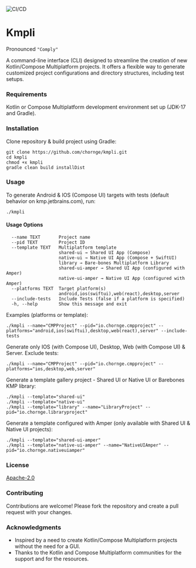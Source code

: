 ![CI/CD](https://github.com/chornge/kmpli/actions/workflows/build.yml/badge.svg?branch=main)

# Kmpli

Pronounced `"Comply"`

A command-line interface (CLI) designed to streamline the creation of new Kotlin/Compose Multiplatform
projects. It offers a flexible way to generate customized project configurations and directory structures, including
test setups.

### Requirements

Kotlin or Compose Multiplatform development environment set up (JDK-17 and Gradle).

### Installation

Clone repository & build project using Gradle:

```
git clone https://github.com/chornge/kmpli.git
cd kmpli
chmod +x kmpli
gradle clean build installDist
```

### Usage

To generate Android & IOS (Compose UI) targets with tests (default behavior on kmp.jetbrains.com), run:

```
./kmpli
```

#### Usage Options

```
  --name TEXT       Project name
  --pid TEXT        Project ID
  --template TEXT   Multiplatform template
                    shared-ui → Shared UI App (Compose)
                    native-ui → Native UI App (Compose + SwiftUI) 
                    library → Bare-bones Multiplatform Library
                    shared-ui-amper → Shared UI App (configured with Amper)
                    native-ui-amper → Native UI App (configured with Amper)
  --platforms TEXT  Target platform(s)
                    android,ios(swiftui),web(react),desktop,server
  --include-tests   Include Tests (false if a platform is specified)
  -h, --help        Show this message and exit
```

Examples (platforms or template):

```
./kmpli --name="CMPProject" --pid="io.chornge.cmpproject" --platforms="android,ios(swiftui),desktop,web(react),server" --include-tests
```

Generate only IOS (with Compose UI), Desktop, Web (with Compose UI) & Server. Exclude tests:

```
./kmpli --name="CMPProject" --pid="io.chornge.cmpproject" --platforms="ios,desktop,web,server"
```

Generate a template gallery project - Shared UI or Native UI or Barebones KMP library:

```
./kmpli --template="shared-ui"
./kmpli --template="native-ui"
./kmpli --template="library" --name="LibraryProject" --pid="io.chornge.libraryproject"
```

Generate a template configured with Amper (only available with Shared UI & Native UI projects):

```
./kmpli --template="shared-ui-amper"
./kmpli --template="native-ui-amper" --name="NativeUIAmper" --pid="io.chornge.nativeuiamper"
```

### License

[Apache-2.0](LICENSE)

### Contributing

Contributions are welcome! Please fork the repository and create a pull request with your changes.

### Acknowledgments

- Inspired by a need to create Kotlin/Compose Multiplatform projects without the need for a GUI.
- Thanks to the Kotlin and Compose Multiplatform communities for the support and for the resources.